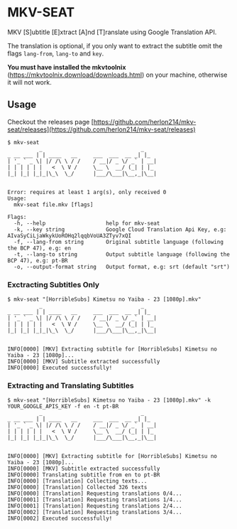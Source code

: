 # MKV-SEAT
MKV [S]ubtitle [E]xtract [A]nd [T]ranslate using Google Translation API.

The translation is optional, if you only want to extract the subtitle omit the flags `lang-from`, `lang-to` and `key`.

**You must have installed the mkvtoolnix** (https://mkvtoolnix.download/downloads.html) on your machine, otherwise it will not work.

## Usage
Checkout the releases page [https://github.com/herlon214/mkv-seat/releases](https://github.com/herlon214/mkv-seat/releases)
```
$ mkv-seat
          _                               _
_ __ ___ | | ____   __     ___  ___  __ _| |_
| '_ ` _ \| |/ /\ \ / /    / __|/ _ \/ _` | __|
| | | | | |   <  \ V /     \__ \  __/ (_| | |_
|_| |_| |_|_|\_\  \_/      |___/\___|\__,_|\__|


Error: requires at least 1 arg(s), only received 0
Usage:
  mkv-seat file.mkv [flags]

Flags:
  -h, --help                   help for mkv-seat
  -k, --key string             Google Cloud Translation Api Key, e.g: AIvaSyCiLjaWkykUoROHq2lqqbVoUA3ZTyv7xQI
  -f, --lang-from string       Original subtitle language (following the BCP 47), e.g: en
  -t, --lang-to string         Output subtitle language (following the BCP 47), e.g: pt-BR
  -o, --output-format string   Output format, e.g: srt (default "srt")
```

### Exctracting Subtitles Only
```
$ mkv-seat "[HorribleSubs] Kimetsu no Yaiba - 23 [1080p].mkv"
          _                               _
_ __ ___ | | ____   __     ___  ___  __ _| |_
| '_ ` _ \| |/ /\ \ / /    / __|/ _ \/ _` | __|
| | | | | |   <  \ V /     \__ \  __/ (_| | |_
|_| |_| |_|_|\_\  \_/      |___/\___|\__,_|\__|


INFO[0000] [MKV] Extracting subtitle for [HorribleSubs] Kimetsu no Yaiba - 23 [1080p]...
INFO[0000] [MKV] Subtitle extracted successfully
INFO[0000] Executed successfully!
```

### Extracting and Translating Subtitles

```
$ mkv-seat "[HorribleSubs] Kimetsu no Yaiba - 23 [1080p].mkv" -k YOUR_GOOGLE_APIS_KEY -f en -t pt-BR
          _                               _
_ __ ___ | | ____   __     ___  ___  __ _| |_
| '_ ` _ \| |/ /\ \ / /    / __|/ _ \/ _` | __|
| | | | | |   <  \ V /     \__ \  __/ (_| | |_
|_| |_| |_|_|\_\  \_/      |___/\___|\__,_|\__|


INFO[0000] [MKV] Extracting subtitle for [HorribleSubs] Kimetsu no Yaiba - 23 [1080p]...
INFO[0000] [MKV] Subtitle extracted successfully
INFO[0000] Translating subtitle from en to pt-BR
INFO[0000] [Translation] Collecting texts...
INFO[0000] [Translation] Collected 326 texts
INFO[0000] [Translation] Requesting translations 0/4...
INFO[0001] [Translation] Requesting translations 1/4...
INFO[0001] [Translation] Requesting translations 2/4...
INFO[0002] [Translation] Requesting translations 3/4...
INFO[0002] Executed successfully!
```